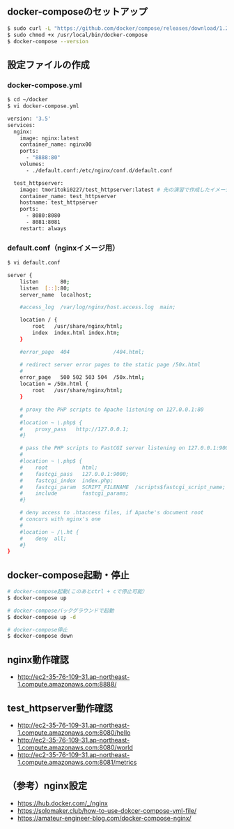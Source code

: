 ## docker-composeのセットアップ
```bash
$ sudo curl -L "https://github.com/docker/compose/releases/download/1.29.2/docker-compose-$(uname -s)-$(uname -m)" -o /usr/local/bin/docker-compose
$ sudo chmod +x /usr/local/bin/docker-compose
$ docker-compose --version
```

## 設定ファイルの作成
### docker-compose.yml
```bash
$ cd ~/docker
$ vi docker-compose.yml
```

```bash
version: '3.5'
services:
  nginx:
    image: nginx:latest
    container_name: nginx00
    ports:
      - "8888:80"
    volumes:
      - ./default.conf:/etc/nginx/conf.d/default.conf

  test_httpserver:
    image: tmoritoki0227/test_httpserver:latest # 先の演習で作成したイメージです。
    container_name: test_httpserver
    hostname: test_httpserver
    ports:
      - 8080:8080
      - 8081:8081
    restart: always
```

### default.conf（nginxイメージ用）

```bash
$ vi default.conf
```

```bash
server {
    listen       80;
    listen  [::]:80;
    server_name  localhost;

    #access_log  /var/log/nginx/host.access.log  main;

    location / {
        root   /usr/share/nginx/html;
        index  index.html index.htm;
    }

    #error_page  404              /404.html;

    # redirect server error pages to the static page /50x.html
    #
    error_page   500 502 503 504  /50x.html;
    location = /50x.html {
        root   /usr/share/nginx/html;
    }

    # proxy the PHP scripts to Apache listening on 127.0.0.1:80
    #
    #location ~ \.php$ {
    #    proxy_pass   http://127.0.0.1;
    #}

    # pass the PHP scripts to FastCGI server listening on 127.0.0.1:9000
    #
    #location ~ \.php$ {
    #    root           html;
    #    fastcgi_pass   127.0.0.1:9000;
    #    fastcgi_index  index.php;
    #    fastcgi_param  SCRIPT_FILENAME  /scripts$fastcgi_script_name;
    #    include        fastcgi_params;
    #}

    # deny access to .htaccess files, if Apache's document root
    # concurs with nginx's one
    #
    #location ~ /\.ht {
    #    deny  all;
    #}
}
```

## docker-compose起動・停止
```bash
# docker-compose起動(このあとctrl + cで停止可能）
$ docker-compose up

# docker-composeバックグラウンドで起動
$ docker-compose up -d

# docker-compose停止
$ docker-compose down
```

## nginx動作確認
- http://ec2-35-76-109-31.ap-northeast-1.compute.amazonaws.com:8888/

## test_httpserver動作確認
- http://ec2-35-76-109-31.ap-northeast-1.compute.amazonaws.com:8080/hello
- http://ec2-35-76-109-31.ap-northeast-1.compute.amazonaws.com:8080/world
- http://ec2-35-76-109-31.ap-northeast-1.compute.amazonaws.com:8081/metrics

## （参考）nginx設定
- https://hub.docker.com/_/nginx
- https://solomaker.club/how-to-use-dokcer-compose-yml-file/
- https://amateur-engineer-blog.com/docker-compose-nginx/
